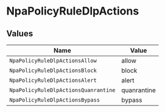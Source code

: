# NpaPolicyRuleDlpActions


## Values

| Name                                 | Value                                |
| ------------------------------------ | ------------------------------------ |
| `NpaPolicyRuleDlpActionsAllow`       | allow                                |
| `NpaPolicyRuleDlpActionsBlock`       | block                                |
| `NpaPolicyRuleDlpActionsAlert`       | alert                                |
| `NpaPolicyRuleDlpActionsQuanrantine` | quanrantine                          |
| `NpaPolicyRuleDlpActionsBypass`      | bypass                               |